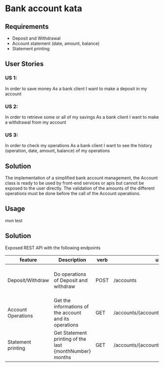 # **Bank account kata**

## Requirements
- Deposit and Withdrawal
- Account statement (date, amount, balance)
- Statement printing

## User Stories
### US 1:
In order to save money As a bank client I want to make a deposit in my account
### US 2:
In order to retrieve some or all of my savings As a bank client I want to make a withdrawal from my account
### US 3:
In order to check my operations As a bank client I want to see the history (operation, date, amount, balance) of my operations

## Solution
The implementation of a simplified bank account management, the Account class is ready to be used by front-end services or apis but cannot be exposed to the user directly. The validation of the amounts of the different operations must be done before the call of the Account operations.

## Usage
mvn test

## Solution

Exposed REST API with the following endpoints

| feature            | Description                                             | verb | url                                 | request body                                             |
|--------------------|---------------------------------------------------------|------|-------------------------------------|----------------------------------------------------------|
| Deposit/Withdraw   | Do operations of Deposit and withdraw                   | POST | /accounts                           | { "accountNumber": 123, amount": 10, "type": "DEPOSIT" } |
| Account Operations | Get the informations of the account and its operations  | GET  | /accounts/{accountId}               | NA                                                       |
| Statement printing | Get Statement printing of the last {monthNumber} months | GET  | /accounts/{accountId}/{monthNumber} | NA                                                       |

